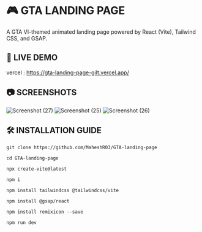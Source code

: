 # 🎮 GTA LANDING PAGE

A GTA VI-themed animated landing page powered by React (Vite), Tailwind CSS, and GSAP.

## 🚀 LIVE DEMO

vercel : https://gta-landing-page-gilt.vercel.app/

## 📷 SCREENSHOTS

![Screenshot (27)](https://github.com/user-attachments/assets/6f2306bf-4525-4d6f-bff4-6903e3b1d7e7)
![Screenshot (25)](https://github.com/user-attachments/assets/e5a85d7e-b342-4723-af2a-0738858ad92d)
![Screenshot (26)](https://github.com/user-attachments/assets/ddc62216-6893-4f62-ab13-8d684b98d8f1)

## 🛠️ INSTALLATION GUIDE

```shell
git clone https://github.com/MaheshR03/GTA-landing-page
```
```shell
cd GTA-landing-page
```
```shell
npx create-vite@latest
```
```shell
npm i
```
```shell
npm install tailwindcss @tailwindcss/vite
```
```shell
npm install @gsap/react
```
```shell
npm install remixicon --save
```
```shell
npm run dev
```
